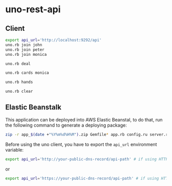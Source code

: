 # uno-rest-api

## Client

```bash
export api_url='http://localhost:9292/api'
uno.rb join john
uno.rb join peter
uno.rb join monica
```

```bash
uno.rb deal
```

```bash
uno.rb cards monica
```

```bash
uno.rb hands
```

```bash
uno.rb clear
```

## Elastic Beanstalk

This application can be deployed into AWS Elastic Beanstal, to do that, run the following command to generate a deploying package:

```bash
zip -r app_$(date +"%Y%m%d%H%M").zip Gemfile* app.rb config.ru server.rb
```

Before using the uno client, you have to export the `api_url` environment variable:

```bash
export api_url='http://your-public-dns-record/api-path' # if using HTTP
```
or

```bash
export api_url='https://your-public-dns-record/api-path' # if using HTTPS
```
